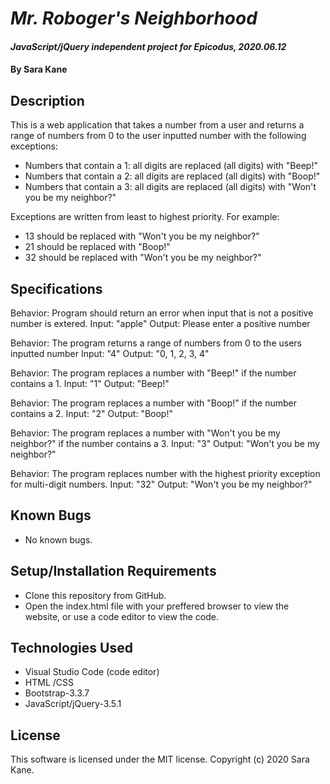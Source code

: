 # _Mr. Roboger's Neighborhood_

#### _JavaScript/jQuery independent project for Epicodus, 2020.06.12_

#### By **Sara Kane**

## Description
This is a web application that takes a number from a user and returns a range of numbers from 0 to the user inputted number with
the following exceptions:
* Numbers that contain a 1: all digits are replaced (all digits) with "Beep!"
* Numbers that contain a 2: all digits are replaced (all digits) with "Boop!"
* Numbers that contain a 3: all digits are replaced (all digits) with "Won't you be my neighbor?"

Exceptions are written from least to highest priority. For example:
* 13 should be replaced with "Won't you be my neighbor?"
* 21 should be replaced with "Boop!"
* 32 should be replaced with "Won't you be my neighbor?"

## Specifications
Behavior: Program should return an error when input that is not a positive number is extered.
Input: "apple"
Output: Please enter a positive number

Behavior: The program returns a range of numbers from 0 to the users inputted number
Input: "4"
Output: "0, 1, 2, 3, 4"

Behavior: The program replaces a number with "Beep!" if the number contains a 1.
Input: "1"
Output: "Beep!"

Behavior: The program replaces a number with "Boop!" if the number contains a 2.
Input: "2"
Output: "Boop!"

Behavior: The program replaces a number with "Won't you be my neighbor?" if the number contains a 3.
Input: "3"
Output: "Won't you be my neighbor?"

Behavior: The program replaces number with the highest priority exception for multi-digit numbers.
Input: "32"
Output: "Won't you be my neighbor?"

## Known Bugs
* No known bugs.   

## Setup/Installation Requirements
* Clone this repository from GitHub.
* Open the index.html file with your preffered browser to view the website, or use a code editor to view the code.

## Technologies Used
* Visual Studio Code (code editor)
* HTML /CSS
* Bootstrap-3.3.7
* JavaScript/jQuery-3.5.1

## License
This software is licensed under the MIT license. Copyright (c) 2020 Sara Kane.